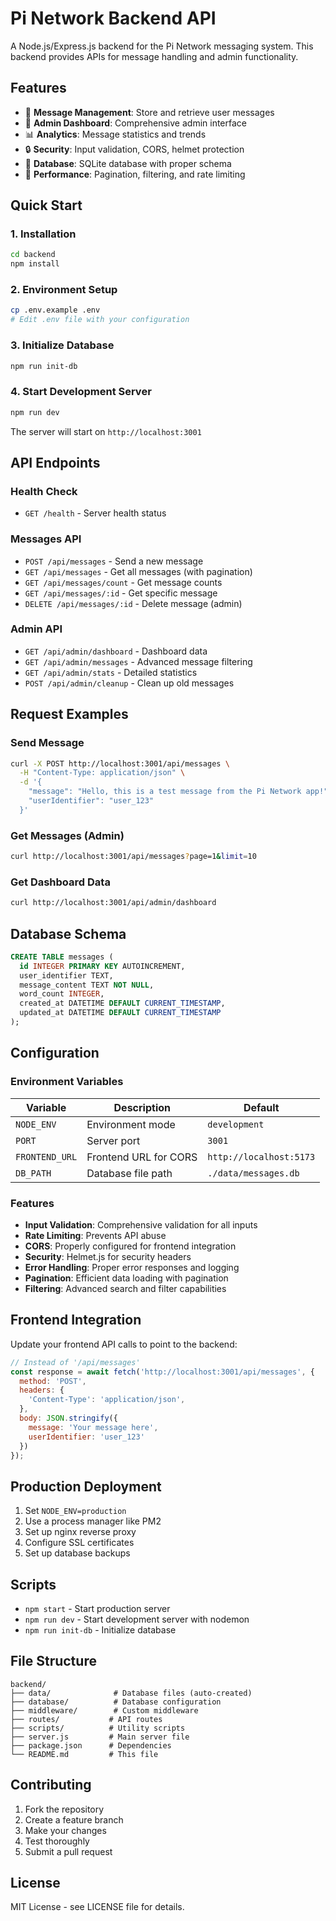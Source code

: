 # Pi Network Backend API

A Node.js/Express.js backend for the Pi Network messaging system. This backend provides APIs for message handling and admin functionality.

## Features

- 💬 **Message Management**: Store and retrieve user messages
- 👑 **Admin Dashboard**: Comprehensive admin interface
- 📊 **Analytics**: Message statistics and trends
- 🔒 **Security**: Input validation, CORS, helmet protection
- 📄 **Database**: SQLite database with proper schema
- 🚀 **Performance**: Pagination, filtering, and rate limiting

## Quick Start

### 1. Installation

```bash
cd backend
npm install
```

### 2. Environment Setup

```bash
cp .env.example .env
# Edit .env file with your configuration
```

### 3. Initialize Database

```bash
npm run init-db
```

### 4. Start Development Server

```bash
npm run dev
```

The server will start on `http://localhost:3001`

## API Endpoints

### Health Check
- `GET /health` - Server health status

### Messages API
- `POST /api/messages` - Send a new message
- `GET /api/messages` - Get all messages (with pagination)
- `GET /api/messages/count` - Get message counts
- `GET /api/messages/:id` - Get specific message
- `DELETE /api/messages/:id` - Delete message (admin)

### Admin API
- `GET /api/admin/dashboard` - Dashboard data
- `GET /api/admin/messages` - Advanced message filtering
- `GET /api/admin/stats` - Detailed statistics
- `POST /api/admin/cleanup` - Clean up old messages

## Request Examples

### Send Message
```bash
curl -X POST http://localhost:3001/api/messages \
  -H "Content-Type: application/json" \
  -d '{
    "message": "Hello, this is a test message from the Pi Network app!",
    "userIdentifier": "user_123"
  }'
```

### Get Messages (Admin)
```bash
curl http://localhost:3001/api/messages?page=1&limit=10
```

### Get Dashboard Data
```bash
curl http://localhost:3001/api/admin/dashboard
```

## Database Schema

```sql
CREATE TABLE messages (
  id INTEGER PRIMARY KEY AUTOINCREMENT,
  user_identifier TEXT,
  message_content TEXT NOT NULL,
  word_count INTEGER,
  created_at DATETIME DEFAULT CURRENT_TIMESTAMP,
  updated_at DATETIME DEFAULT CURRENT_TIMESTAMP
);
```

## Configuration

### Environment Variables

| Variable | Description | Default |
|----------|-------------|---------|
| `NODE_ENV` | Environment mode | `development` |
| `PORT` | Server port | `3001` |
| `FRONTEND_URL` | Frontend URL for CORS | `http://localhost:5173` |
| `DB_PATH` | Database file path | `./data/messages.db` |

### Features

- **Input Validation**: Comprehensive validation for all inputs
- **Rate Limiting**: Prevents API abuse
- **CORS**: Properly configured for frontend integration
- **Security**: Helmet.js for security headers
- **Error Handling**: Proper error responses and logging
- **Pagination**: Efficient data loading with pagination
- **Filtering**: Advanced search and filter capabilities

## Frontend Integration

Update your frontend API calls to point to the backend:

```javascript
// Instead of '/api/messages'
const response = await fetch('http://localhost:3001/api/messages', {
  method: 'POST',
  headers: {
    'Content-Type': 'application/json',
  },
  body: JSON.stringify({
    message: 'Your message here',
    userIdentifier: 'user_123'
  })
});
```

## Production Deployment

1. Set `NODE_ENV=production`
2. Use a process manager like PM2
3. Set up nginx reverse proxy
4. Configure SSL certificates
5. Set up database backups

## Scripts

- `npm start` - Start production server
- `npm run dev` - Start development server with nodemon
- `npm run init-db` - Initialize database

## File Structure

```
backend/
├── data/              # Database files (auto-created)
├── database/          # Database configuration
├── middleware/        # Custom middleware
├── routes/           # API routes
├── scripts/          # Utility scripts
├── server.js         # Main server file
├── package.json      # Dependencies
└── README.md         # This file
```

## Contributing

1. Fork the repository
2. Create a feature branch
3. Make your changes
4. Test thoroughly
5. Submit a pull request

## License

MIT License - see LICENSE file for details.
